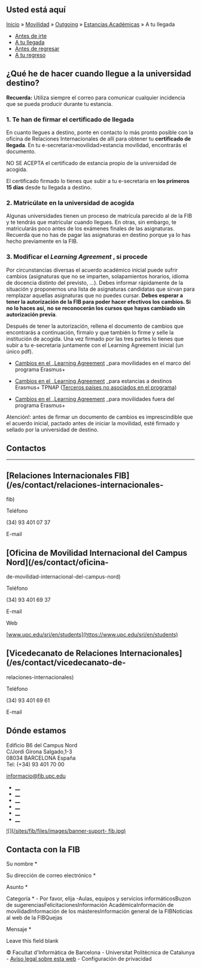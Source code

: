 ## Usted está aquí

[Inicio](/es) » [Movilidad](/es/movilidad) »
[Outgoing](/es/movilidad/outgoing) » [Estancias
Académicas](/es/movilidad/outgoing/estancias-academicas) » A tu llegada

  * [Antes de irte](/es/movilidad/outgoing/estancias-academicas/antes-de-irte)
  * [A tu llegada](/es/movilidad/outgoing/estancias-academicas/tu-llegada)
  * [Antes de regresar](/es/movilidad/outgoing/estancias-academicas/antes-de-regresar)
  * [A tu regreso](/es/movilidad/outgoing/estancias-academicas/tu-regreso)

## ¿Qué he de hacer cuando llegue a la universidad destino?

**Recuerda:** Utiliza siempre el correo  para comunicar cualquier incidencia
que se pueda producir durante tu estancia.

### 1\. Te han de firmar el certificado de llegada

En cuanto llegues a destino, ponte en contacto lo más pronto posible con la
oficina de Relaciones Internacionales de allí para obtener tu **certificado de
llegada**. En tu e-secretaria>movilidad>estancia movilidad, encontrarás el
documento.

NO SE ACEPTA el certificado de estancia propio de la universidad de acogida.

El certificado firmado lo tienes que subir a tu e-secretaria en **los primeros
15 días** desde tu llegada a destino.

### 2\. Matricúlate en la universidad de acogida

Algunas universidades tienen un proceso de matrícula parecido al de la FIB y
te tendrás que matricular cuando llegues. En otras, sin embargo, te
matricularás poco antes de los exámenes finales de las asignaturas. Recuerda
que no has de pagar las asignaturas en destino porque ya lo has hecho
previamente en la FIB.

### 3\. Modificar el _Learning Agreement_ , si procede

Por circunstancias diversas el acuerdo académico inicial puede sufrir cambios
(asignaturas que no se imparten, solapamientos horarios, idioma de docencia
distinto del previsto, ...). Debes informar rápidamente de la situación y
proponernos una lista de asignaturas candidatas que sirvan para remplazar
aquellas asignaturas que no puedes cursar. **Debes esperar a tener la
autorización de la FIB para poder hacer efectivos los cambios. Si no lo haces
así,** **no se reconocerán los cursos que hayas cambiado sin autorización
previa**.

Después de tener la autorización, rellena el documento de cambios que
encontrarás a continuación, fírmalo y que también lo firme y selle la
institución de acogida. Una vez firmado por las tres partes lo tienes que
subir a tu e-secretaria juntamente con el Learning Agreement inicial (un único
pdf).

  * [Cambios en el ](/sites/fib/files/documents/mobilitat/changes_la_erasmus_studies_1819_en_0.docx)_[Learning Agreement](/sites/fib/files/documents/mobilitat/changes_la_erasmus_studies_1819_en_0.docx)  _para movilidades en el marco del programa Erasmus+
  * [Cambios en el ](/sites/fib/files/documents/mobilitat/changes_la_erasmus_studies_1819_en_0.docx)_[Learning Agreement](/sites/fib/files/documents/mobilitat/canvis_la_tpnap.pdf) _para estancias a destinos Erasmus+ TPNAP ([Terceros países no asociados en el programa](https://www.upc.edu/sga/ca/Beques/beques-per-a-la-mobilitat/ajutsmobilitaterasmus-1/1aconvoc_sms_ka131_tpnap_24-25_folder/TercersPaisosNoAssociatsPrograma))

  * [Cambios en el ](/sites/fib/files/documents/changes_la_1819_no_erasmus.docx)_[Learning Agreement](/sites/fib/files/documents/changes_la_1819_no_erasmus.docx)  _para movilidades fuera del programa Erasmus+

Atención!: antes de firmar un documento de cambios es imprescindible que el
acuerdo inicial, pactado antes de iniciar la movilidad, esté firmado y sellado
por la universidad de destino.



## Contactos

* * *

## [Relaciones Internacionales FIB](/es/contact/relaciones-internacionales-
fib)

Teléfono

(34) 93 401 07 37

E-mail

## [Oficina de Movilidad Internacional del Campus Nord](/es/contact/oficina-
de-movilidad-internacional-del-campus-nord)

Teléfono

(34) 93 401 69 37

E-mail

Web

[www.upc.edu/sri/en/students](https://www.upc.edu/sri/en/students)

## [Vicedecanato de Relaciones Internacionales](/es/contact/vicedecanato-de-
relaciones-internacionales)

Teléfono

(34) 93 401 69 61

E-mail

## Dónde estamos

Edificio B6 del Campus Nord  
C/Jordi Girona Salgado,1-3  
08034 BARCELONA España  
Tel: (+34) 93 401 70 00

[informacio@fib.upc.edu](mailto:informacio@fib.upc.edu)

  * [__](/es/noticies/rss.rss)
  * [__](https://www.facebook.com/fib.upc)
  * [__](https://twitter.com/fib_upc)
  * [__](https://www.flickr.com/photos/fib-upc/albums)
  * [__](https://www.youtube.com/user/mediafib)
  * [__](https://www.instagram.com/fib.upc/)

[![](/sites/fib/files/images/banner-suport-
fib.jpg)](http://suport.fib.upc.edu)

## Contacta con la FIB

Su nombre *

Su dirección de correo electrónico *

Asunto *

Categoría * \- Por favor, elija -Aulas, equipos y servicios informáticosBuzon
de sugerenciasFelicitacionesInformación AcadémicaInformación de
movilidadInformación de los másteresInformación general de la FIBNoticias al
web de la FIBQuejas

Mensaje *

Leave this field blank

© Facultat d'Informàtica de Barcelona - Universitat Politècnica de Catalunya -
[Avíso legal sobre esta web](/es/aviso-legal-sobre-esta-web) \- Configuración
de privacidad

